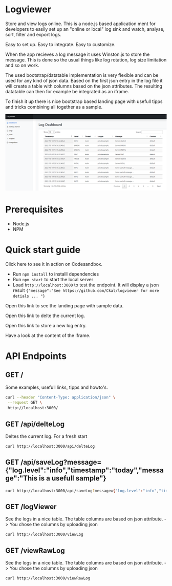 # Logviewer

Store and view logs online. This is a node.js based application ment for developers to easily set up an "online or local" log sink and watch, analyse, sort, filter and export logs.

Easy to set up. Easy to integrate. Easy to customize.

When the app recieves a log message it uses Winston.js to store the message. This is done so the usual things like log rotation, log size limitation and so on work.

The used bootstrap/datatable implementation is very flexible and can be used for any kind of json data. Based on the first json entry in the log file it will create a table with columns based on the json attributes. The resulting datatable can then for example be integrated as an iframe.  

To finish it up there is nice bootstrap based landing page with usefull tipps and tricks combining all together as a sample.

![Screenshot](public/samples/LogViewerDashboardSample.PNG)


# Prerequisites

- Node.js
- NPM

# Quick start guide 

Click here to see it in action on Codesandbox.

- Run `npm install` to installl dependencies
- Run `npm start` to start the local server
- Load `http://localhost:3000` to test the endpoint. It will display a json result `{"message":"See https://github.com/Ckal/logviewer for more detials ... "}`

Open this link to see the  landing page with sample data.

Open this link to delte the current log.

Open this link to store a new log entry.

Have a look at the content of the iframe.


# API Endpoints

## GET /
Some examples, usefull links, tipps and howto's.

```bash
curl --header "Content-Type: application/json" \
 --request GET \
 http://localhost:3000/
```

## GET /api/delteLog

Deltes the current log. For a fresh start

```bash
curl http://localhost:3000/api/delteLog
```

## GET /api/saveLog?message={"log.level":"info","timestamp":"today","message":"This is a usefull sample"} 

```bash
curl http://localhost:3000/api/saveLog?message={"log.level":"info","timestamp":"today","message":"This is a usefull sample"}
```

## GET /logViewer
See the logs in a nice table. The table columns are based on json attribute. -> You chose the columns by uploading json
```bash
curl http://localhost:3000/viewLog
```

## GET /viewRawLog
See the logs in a nice table. The table columns are based on json attribute. -> You chose the columns by uploading json
```bash
curl http://localhost:3000/viewRawLog
```
